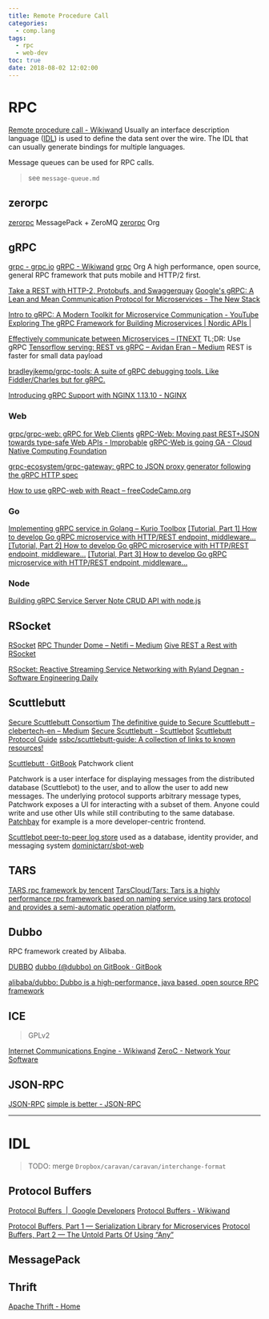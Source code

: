 ```yaml
---
title: Remote Procedure Call
categories:
  - comp.lang
tags:
  - rpc
  - web-dev
toc: true
date: 2018-08-02 12:02:00
---
```


# RPC

[Remote procedure call - Wikiwand](http://www.wikiwand.com/en/Remote_procedure_call)
Usually an interface description language ([IDL](#idl)) is used to define the data sent over the wire. The IDL that can usually generate bindings for multiple languages.

Message queues can be used for RPC calls.

> see `message-queue.md`

## zerorpc

[zerorpc](http://www.zerorpc.io/) MessagePack + ZeroMQ
[zerorpc](https://github.com/0rpc) Org

## gRPC

[grpc - grpc.io](http://www.grpc.io/)
[gRPC - Wikiwand](https://www.wikiwand.com/en/GRPC)
[grpc](https://github.com/grpc) Org
A high performance, open source, general RPC framework that puts mobile and HTTP/2 first.

[Take a REST with HTTP-2, Protobufs, and Swaggerquay](https://coreos.com/blog/gRPC-protobufs-swagger.html)
[Google's gRPC: A Lean and Mean Communication Protocol for Microservices - The New Stack](https://thenewstack.io/grpc-lean-mean-communication-protocol-microservices/)

[Intro to gRPC: A Modern Toolkit for Microservice Communication - YouTube](https://www.youtube.com/watch?v=RoXT_Rkg8LA)
[Exploring The gRPC Framework for Building Microservices | Nordic APIs |](https://nordicapis.com/exploring-the-grpc-framework-for-building-microservices/)

[Effectively communicate between Microservices – ITNEXT](https://itnext.io/effectively-communicate-between-microservices-de7252ba2f3c) TL;DR: Use gRPC
[Tensorflow serving: REST vs gRPC – Avidan Eran – Medium](https://medium.com/@avidaneran/tensorflow-serving-rest-vs-grpc-e8cef9d4ff62) REST is faster for small data payload

[bradleyjkemp/grpc-tools: A suite of gRPC debugging tools. Like Fiddler/Charles but for gRPC.](https://github.com/bradleyjkemp/grpc-tools)

[Introducing gRPC Support with NGINX 1.13.10 - NGINX](https://www.nginx.com/blog/nginx-1-13-10-grpc)

### Web

[grpc/grpc-web: gRPC for Web Clients](https://github.com/grpc/grpc-web)
[gRPC-Web: Moving past REST+JSON towards type-safe Web APIs - Improbable](https://improbable.io/games/blog/grpc-web-moving-past-restjson-towards-type-safe-web-apis)
[gRPC-Web is going GA - Cloud Native Computing Foundation](https://www.cncf.io/blog/2018/10/24/grpc-web-is-going-ga/)

[grpc-ecosystem/grpc-gateway: gRPC to JSON proxy generator following the gRPC HTTP spec](https://github.com/grpc-ecosystem/grpc-gateway)

[How to use gRPC-web with React – freeCodeCamp.org](https://medium.freecodecamp.org/how-to-use-grpc-web-with-react-1c93feb691b5)

### Go

[Implementing gRPC service in Golang – Kurio Toolbox](https://toolbox.kurio.co.id/implementing-grpc-service-in-golang-afb9e05c0064)
[[Tutorial, Part 1] How to develop Go gRPC microservice with HTTP/REST endpoint, middleware…](https://medium.com/@amsokol.com/tutorial-how-to-develop-go-grpc-microservice-with-http-rest-endpoint-middleware-kubernetes-daebb36a97e9)
[[Tutorial, Part 2] How to develop Go gRPC microservice with HTTP/REST endpoint, middleware…](https://medium.com/@amsokol.com/tutorial-how-to-develop-go-grpc-microservice-with-http-rest-endpoint-middleware-kubernetes-af1fff81aeb2)
[[Tutorial, Part 3] How to develop Go gRPC microservice with HTTP/REST endpoint, middleware…](https://medium.com/@amsokol.com/tutorial-part-3-how-to-develop-go-grpc-microservice-with-http-rest-endpoint-middleware-739aac8f1d7e)

### Node

[Building gRPC Service Server Note CRUD API with node.js](https://medium.com/@alfianlosari/building-grpc-service-server-note-crud-api-with-node-js-bcc5478d5bdb)

## RSocket

[RSocket](http://rsocket.io/)
[RPC Thunder Dome – Netifi – Medium](https://medium.com/netifi/rpc-thunder-dome-3103e2449957)
[Give REST a Rest with RSocket](https://www.infoq.com/articles/give-rest-a-rest-rsocket)

[RSocket: Reactive Streaming Service Networking with Ryland Degnan - Software Engineering Daily](https://softwareengineeringdaily.com/2019/01/22/rsocket-reactive-streaming-service-networking-with-ryland-degnan/)

## Scuttlebutt

[Secure Scuttlebutt Consortium](https://github.com/ssbc)
[The definitive guide to Secure Scuttlebutt – clebertech-en – Medium](https://medium.com/clebertech-en/the-definitive-guide-to-secure-scuttlebutt-a1b3a3fd73f6)
[Secure Scuttlebutt - Scuttlebot](http://scuttlebot.io/more/protocols/secure-scuttlebutt.html)
[Scuttlebutt Protocol Guide](https://ssbc.github.io/scuttlebutt-protocol-guide/index.html)
[ssbc/scuttlebutt-guide: A collection of links to known resources!](https://github.com/ssbc/scuttlebutt-guide)

[Scuttlebutt · GitBook](https://www.scuttlebutt.nz/) Patchwork client

Patchwork is a user interface for displaying messages from the distributed database (Scuttlebot) to the user, and to allow the user to add new messages. The underlying protocol supports arbitrary message types, Patchwork exposes a UI for interacting with a subset of them. Anyone could write and use other UIs while still contributing to the same database. [Patchbay](https://github.com/ssbc/patchbay) for example is a more developer-centric frontend.

[Scuttlebot peer-to-peer log store](http://scuttlebot.io/) used as a database, identity provider, and messaging system
[dominictarr/sbot-web](https://github.com/dominictarr/sbot-web)

## TARS

[TARS,rpc framework by tencent](https://tars.tencent.com/base/tars_index/en/index.html)
[TarsCloud/Tars: Tars is a highly performance rpc framework based on naming service using tars protocol and provides a semi-automatic operation platform.](https://github.com/TarsCloud/Tars)

## Dubbo

RPC framework created by Alibaba.

[DUBBO](http://dubbo.io/)
[dubbo (@dubbo) on GitBook · GitBook](https://www.gitbook.com/@dubbo)

[alibaba/dubbo: Dubbo is a high-performance, java based, open source RPC framework](https://github.com/alibaba/dubbo)

## ICE

> GPLv2

[Internet Communications Engine - Wikiwand](https://www.wikiwand.com/en/Internet_Communications_Engine)
[ZeroC - Network Your Software](https://zeroc.com/)

## JSON-RPC

[JSON-RPC](https://www.jsonrpc.org/)
[simple is better - JSON-RPC](http://www.simple-is-better.org/rpc/index.html)

---

# IDL

> TODO: merge `Dropbox/caravan/caravan/interchange-format`

## Protocol Buffers

[Protocol Buffers  |  Google Developers](https://developers.google.com/protocol-buffers/)
[Protocol Buffers - Wikiwand](https://www.wikiwand.com/en/Protocol_Buffers)

[Protocol Buffers, Part 1 — Serialization Library for Microservices](https://codeburst.io/protocol-buffers-part-1-serialization-library-for-microservices-37418e72908b)
[Protocol Buffers, Part 2 — The Untold Parts Of Using “Any”](https://codeburst.io/protocol-buffers-part-2-the-untold-parts-of-using-any-6a328560048d)

## MessagePack

## Thrift

[Apache Thrift - Home](https://thrift.apache.org/)
